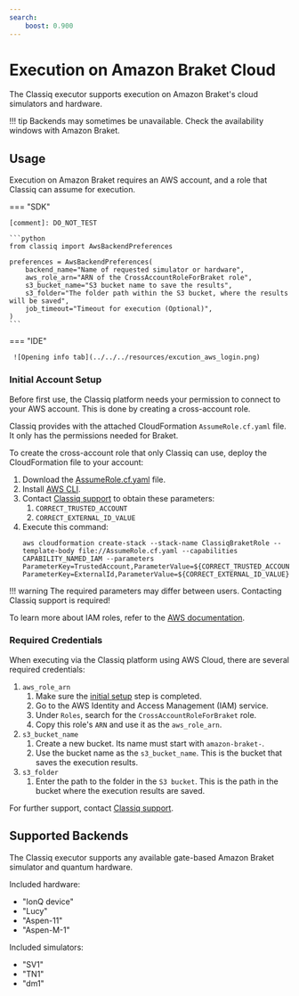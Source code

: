 ```yaml
---
search:
    boost: 0.900
---
```


# Execution on Amazon Braket Cloud

The Classiq executor supports execution on Amazon Braket's cloud simulators and hardware.

<!-- prettier-ignore-start -->
!!! tip
    Backends may sometimes be unavailable. Check the availability windows with Amazon Braket.
<!-- prettier-ignore-end -->

## Usage

Execution on Amazon Braket requires an AWS account, and a role that Classiq can assume for execution.

=== "SDK"

    [comment]: DO_NOT_TEST

    ```python
    from classiq import AwsBackendPreferences

    preferences = AwsBackendPreferences(
        backend_name="Name of requested simulator or hardware",
        aws_role_arn="ARN of the CrossAccountRoleForBraket role",
        s3_bucket_name="S3 bucket name to save the results",
        s3_folder="The folder path within the S3 bucket, where the results will be saved",
        job_timeout="Timeout for execution (Optional)",
    )
    ```

=== "IDE"

     ![Opening info tab](../../../resources/excution_aws_login.png)

### Initial Account Setup

Before first use, the Classiq platform needs your permission to connect to your
AWS account. This is done by creating a cross-account role.

Classiq provides with the attached CloudFormation `AssumeRole.cf.yaml` file. It only has the permissions needed for Braket.

To create the cross-account role that only Classiq can use, deploy the CloudFormation file to your account:

1. Download the [AssumeRole.cf.yaml](../cloud-providers/resources/AssumeRole.cf.yaml) file.
2. Install [AWS CLI](https://docs.aws.amazon.com/cli/latest/userguide/getting-started-install.html).
3. Contact [Classiq support](mailto:support@classiq.io) to obtain these parameters:
    1. `CORRECT_TRUSTED_ACCOUNT`
    2. `CORRECT_EXTERNAL_ID_VALUE`
4. Execute this command:
    ```
    aws cloudformation create-stack --stack-name ClassiqBraketRole --template-body file://AssumeRole.cf.yaml --capabilities CAPABILITY_NAMED_IAM --parameters ParameterKey=TrustedAccount,ParameterValue=${CORRECT_TRUSTED_ACCOUNT} ParameterKey=ExternalId,ParameterValue=${CORRECT_EXTERNAL_ID_VALUE}
    ```

<!-- prettier-ignore-start -->
!!! warning
    The required parameters may differ between users.
    Contacting Classiq support is required!
<!-- prettier-ignore-end -->

To learn more about IAM roles, refer to the [AWS documentation](https://docs.aws.amazon.com/IAM/latest/UserGuide/id_roles.html).

### Required Credentials

When executing via the Classiq platform using AWS Cloud, there are several
required credentials:

1. `aws_role_arn`
    1. Make sure the [initial setup](../cloud-providers/amazon-backends.md#initial-account-setup)
       step is completed.
    2. Go to the AWS Identity and Access Management (IAM) service.
    3. Under `Roles`, search for the `CrossAccountRoleForBraket` role.
    4. Copy this role's `ARN` and use it as the `aws_role_arn`.
2. `s3_bucket_name`
    1. Create a new bucket. Its name must start with `amazon-braket-`.
    2. Use the bucket name as the `s3_bucket_name`.
       This is the bucket that saves the execution results.
3. `s3_folder`
    1. Enter the path to the folder in the `S3 bucket`.
       This is the path in the bucket where the execution results are
       saved.

For further support, contact [Classiq support](mailto:support@classiq.io).

## Supported Backends

The Classiq executor supports any available gate-based Amazon Braket simulator and quantum hardware.

Included hardware:

-   "IonQ device"
-   "Lucy"
-   "Aspen-11"
-   "Aspen-M-1"

Included simulators:

-   "SV1"
-   "TN1"
-   "dm1"
